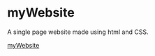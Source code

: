 
# myWebsite

A single page website made using html and CSS.

[myWebsite](https://flashingcards.github.io/myWeb/)
